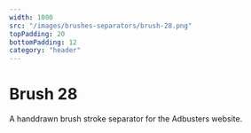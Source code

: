 ```yaml
---
width: 1000
src: "/images/brushes-separators/brush-28.png"
topPadding: 20
bottomPadding: 12
category: "header"
---
```


# Brush 28

A handdrawn brush stroke separator for the Adbusters website.
